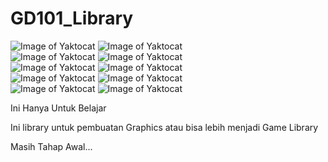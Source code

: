 # GD101_Library

![Image of Yaktocat](https://i.ibb.co/QYMHNNF/passing.png) ![Image of Yaktocat](https://i.ibb.co/7kwyJKb/Windows.png) <br/>
![Image of Yaktocat](https://i.ibb.co/QYMHNNF/passing.png) ![Image of Yaktocat](https://i.ibb.co/CBRB8Nq/Andro.png) <br/>
![Image of Yaktocat](https://i.ibb.co/QYMHNNF/passing.png) ![Image of Yaktocat](https://i.ibb.co/7vjgwSR/Htnl5.png) <br/>
![Image of Yaktocat](https://i.ibb.co/QYMHNNF/passing.png) ![Image of Yaktocat](https://i.ibb.co/swh6tVT/PS1.png) <br/>
![Image of Yaktocat](https://i.ibb.co/QYMHNNF/passing.png) ![Image of Yaktocat](https://i.ibb.co/7vK4LLh/ps2.png) <br/>

Ini Hanya Untuk Belajar

Ini library untuk pembuatan Graphics atau bisa lebih menjadi Game Library

Masih Tahap Awal...

